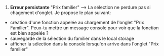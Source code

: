 1. **Erreur persistante** "Prix familier" --> La sélection ne perdure pas si chagement d'onglet.
Je propose le plan suivant:
- création d'une fonction appelée au chargement de l'onglet "Prix Familier". Peux-tu mettre un message console pour voir que la fonction est bien appelée ? 
- sauvegarde de la sélection du familier dans le local storage
- afficher la sélection dans la console lorsqu'on arrive dans l'onglet "Prix familier"